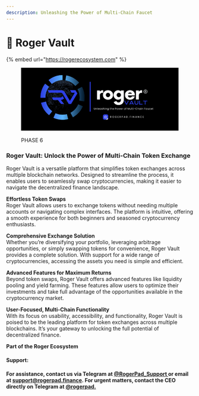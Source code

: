 ```yaml
---
description: Unleashing the Power of Multi-Chain Faucet
---
```


# 🔵 Roger Vault

{% embed url="https://rogerecosystem.com" %}

<figure><img src="../../../.gitbook/assets/27.png" alt=""><figcaption><p>PHASE 6</p></figcaption></figure>

### Roger Vault: Unlock the Power of Multi-Chain Token Exchange

Roger Vault is a versatile platform that simplifies token exchanges across multiple blockchain networks. Designed to streamline the process, it enables users to seamlessly swap cryptocurrencies, making it easier to navigate the decentralized finance landscape.

**Effortless Token Swaps**\
Roger Vault allows users to exchange tokens without needing multiple accounts or navigating complex interfaces. The platform is intuitive, offering a smooth experience for both beginners and seasoned cryptocurrency enthusiasts.

**Comprehensive Exchange Solution**\
Whether you’re diversifying your portfolio, leveraging arbitrage opportunities, or simply swapping tokens for convenience, Roger Vault provides a complete solution. With support for a wide range of cryptocurrencies, accessing the assets you need is simple and efficient.

**Advanced Features for Maximum Returns**\
Beyond token swaps, Roger Vault offers advanced features like liquidity pooling and yield farming. These features allow users to optimize their investments and take full advantage of the opportunities available in the cryptocurrency market.

**User-Focused, Multi-Chain Functionality**\
With its focus on usability, accessibility, and functionality, Roger Vault is poised to be the leading platform for token exchanges across multiple blockchains. It’s your gateway to unlocking the full potential of decentralized finance.

**Part of the Roger Ecosystem**

#### Support:

#### For assistance, contact us via Telegram at [@RogerPad\_Support ](https://t.me/RogerPad\_Support)or email at [support@rogerpad.finance](mailto:support@rogerpad.finance). For urgent matters, contact the CEO directly on Telegram at [@rogerpad.](https://t.me/rogerpad)
